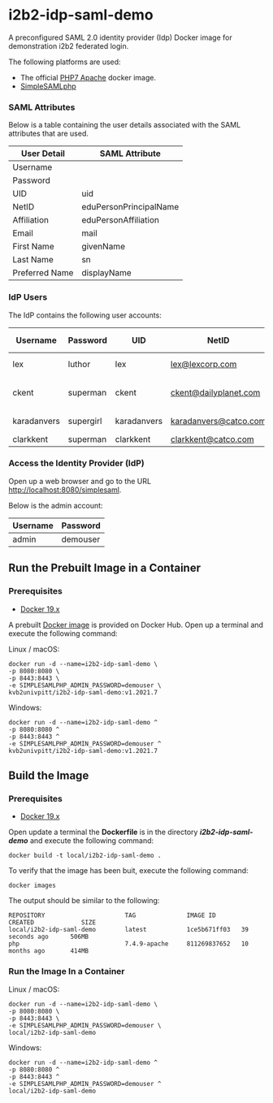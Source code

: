 # i2b2-idp-saml-demo

A preconfigured SAML 2.0 identity provider (Idp) Docker image for demonstration i2b2 federated login.

The following platforms are used:

- The official [PHP7 Apache](https://hub.docker.com/_/php/) docker image.
- [SimpleSAMLphp](https://simplesamlphp.org/)

### SAML Attributes

Below is a table containing the user details associated with the SAML attributes that are used.

| User Detail    | SAML Attribute         |
|----------------|------------------------|
| Username       |                        |
| Password       |                        |
| UID            | uid                    |
| NetID          | eduPersonPrincipalName |
| Affiliation    | eduPersonAffiliation   |
| Email          | mail                   |
| First Name     | givenName              |
| Last Name      | sn                     |
| Preferred Name | displayName            |

### IdP Users

The IdP contains the following user accounts:

| Username    | Password  | UID         | NetID                 | Affiliation | Email                 | First Name | Last Name | Preferred Name      |
|-------------|-----------|-------------|-----------------------|-------------|-----------------------|------------|-----------|---------------------|
| lex         | luthor    | lex         | lex@lexcorp.com       | staff       | lex@lexcorp.com       | Alexander  | Luthor    | Lex Luthor          |
| ckent       | superman  | ckent       | ckent@dailyplanet.com | staff       | ckent@dailyplanet.com | Clark      | Kent      | Clark Kent (Kal-El) |
| karadanvers | supergirl | karadanvers | karadanvers@catco.com | staff       | karadanvers@catco.com | Kara       | Danvers   | Kara Zor-El         |
| clarkkent   | superman  | clarkkent   | clarkkent@catco.com   | staff       | clarkkent@catco.com   | Clark      | Kent      | Kal-El              |

### Access the Identity Provider (IdP)

Open up a web browser and go to the URL [http://localhost:8080/simplesaml](http://localhost:8080/simplesaml).

Below is the admin account:

| Username | Password |
|----------|----------|
| admin    | demouser |

## Run the Prebuilt Image in a Container

### Prerequisites

- [Docker 19.x](https://docs.docker.com/get-docker/)

A prebuilt [Docker image](https://hub.docker.com/r/kvb2univpitt/i2b2-idp-saml-demo) is provided on Docker Hub.  Open up a terminal and execute the following command:

Linux / macOS:

```
docker run -d --name=i2b2-idp-saml-demo \
-p 8080:8080 \
-p 8443:8443 \
-e SIMPLESAMLPHP_ADMIN_PASSWORD=demouser \
kvb2univpitt/i2b2-idp-saml-demo:v1.2021.7
```

Windows:

```
docker run -d --name=i2b2-idp-saml-demo ^
-p 8080:8080 ^
-p 8443:8443 ^
-e SIMPLESAMLPHP_ADMIN_PASSWORD=demouser ^
kvb2univpitt/i2b2-idp-saml-demo:v1.2021.7
```

## Build the Image

### Prerequisites

- [Docker 19.x](https://docs.docker.com/get-docker/)

Open update a terminal the **Dockerfile** is in the directory ***i2b2-idp-saml-demo*** and execute the following command:

```
docker build -t local/i2b2-idp-saml-demo .
```

To verify that the image has been buit, execute the following command:

```
docker images
```

The output should be similar to the following:

```
REPOSITORY                      TAG              IMAGE ID       CREATED             SIZE
local/i2b2-idp-saml-demo        latest           1ce5b671ff03   39 seconds ago      506MB
php                             7.4.9-apache     811269837652   10 months ago       414MB
```

### Run the Image In a Container

Linux / macOS:

```
docker run -d --name=i2b2-idp-saml-demo \
-p 8080:8080 \
-p 8443:8443 \
-e SIMPLESAMLPHP_ADMIN_PASSWORD=demouser \
local/i2b2-idp-saml-demo
```

Windows:

```
docker run -d --name=i2b2-idp-saml-demo ^
-p 8080:8080 ^
-p 8443:8443 ^
-e SIMPLESAMLPHP_ADMIN_PASSWORD=demouser ^
local/i2b2-idp-saml-demo
```
